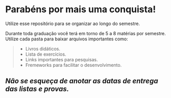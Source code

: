 # **Parabéns por mais uma conquista!**
<p>Utilize esse repositório para se organizar ao longo do semestre.</p>
Durante toda graduação você terá em torno de 5 a 8 matérias por semestre.  
Utilize cada pasta para baixar arquivos importantes como:  

> - Livros didáticos.  
> - Lista de exercícios.  
> - Links importantes para pesquisas.  
> - Fremeworks para facilitar o desenvolvimento.  
  
## ***Não se esqueça de anotar as datas de entrega das listas e provas.***